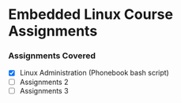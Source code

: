 # Embedded Linux Course Assignments
### Assignments Covered

- [x] Linux Administration (Phonebook bash script)
- [ ] Assignments 2
- [ ] Assignments 3